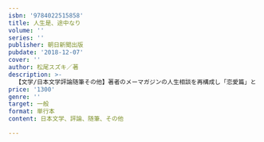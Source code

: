 ```yaml
---
isbn: '9784022515858'
title: 人生是、途中なり
volume: ''
series: ''
publisher: 朝日新聞出版
pubdate: '2018-12-07'
cover: ''
author: 松尾スズキ／著
description: >-
  【文学/日本文学評論随筆その他】著者のメーマガジンの人生相談を再構成し「恋愛篇」と「人生篇」の２冊に分けて書籍化。こちらは「人生篇」。演出家、作家、俳優、映画監督とさまざまな仕事をこなす著者が「仕事」「人付き合い」「生きざま」の悩みについて真摯に答える。
price: '1300'
genre: ''
target: 一般
format: 単行本
content: 日本文学、評論、随筆、その他

---
```


